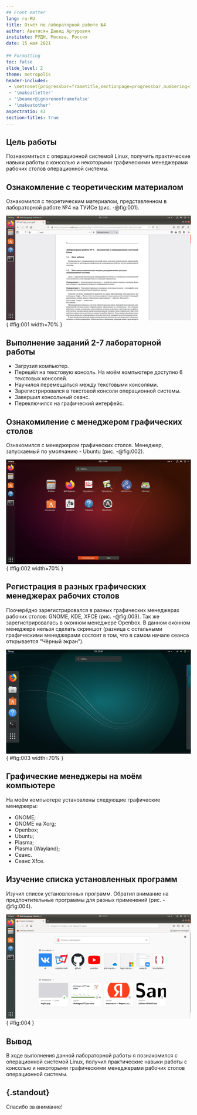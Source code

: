 ```yaml
---
## Front matter
lang: ru-RU
title: Отчёт по лабораторной работе №4
author: Аветисян Давид Артурович
institute: РУДН, Москва, Россия
date: 15 мая 2021

## Formatting
toc: false
slide_level: 2
theme: metropolis
header-includes: 
 - \metroset{progressbar=frametitle,sectionpage=progressbar,numbering=fraction}
 - '\makeatletter'
 - '\beamer@ignorenonframefalse'
 - '\makeatother'
aspectratio: 43
section-titles: true
---
```


## Цель работы

Познакомиться с операционной системой Linux, получить практические навыки работы с консолью и некоторыми графическими менеджерами рабочих столов операционной системы.

## Ознакомление с теоретическим материалом

Ознакомился с теоретическим материалом, представленном в лабораторной работе №4 на ТУИСе (рис. -@fig:001).

![Ознакомление с теоретическим материалом](image04/img01.png){ #fig:001 width=70% }

## Выполнение заданий 2-7 лабораторной работы

- Загрузил компьютер. 
- Перешёл на текстовую консоль. На моём компьютере доступно 6 текстовых консолей. 
- Научился перемещаться между текстовыми консолями. 
- Зарегистрировался в текстовой консоли операционной системы. 
- Завершил консольный сеанс. 
- Переключился на графический интерфейс. 

## Ознакомиление с менеджером графических столов

Ознакомился с менеджером графических столов. Менеджер, запускаемый по умолчанию - Ubuntu (рис. -@fig:002).

![Графический менеджер Ubuntu](image04/img02.png){ #fig:002 width=70% }

## Регистрация в разных графических менеджерах рабочих столов

Поочерёдно зарегистрировался в разных графических менеджерах рабочих столов: GNOME, KDE, XFCE (рис. -@fig:003). Так же зарегистрировалась в оконном менеджере Openbox. В данном оконном менеджере нельзя сделать скриншот (разница с остальными графическими менеджерами состоит в том, что в самом начале сеанса открывается "Чёрный экран"). 

![Графический менеджер GNOME](image04/img03.png){ #fig:003 width=70% }

## Графические менеджеры на моём компьютере

На моём компьютере установлены следующие графические менеджеры:  
- GNOME;
- GNOME на Xorg;
- Openbox;
- Ubuntu;
- Plasma;
- Plasma (Wayland);
- Сеанс.
- Сеанс Xfce.

## Изучение списка установленных программ

Изучил список установленных программ. Обратил внимание на предпочтительные программы для разных применений (рис. -@fig:004).

![Браузер - Mozila Firefox](image04/img05.png){ #fig:004 }

## Вывод

В ходе выполнения данной лабораторной работы я познакомился с операционной системой Linux, получил практические навыки работы с консолью и некоторыми графическими менеджерами рабочих столов операционной системы.

## {.standout}

Спасибо за внимание!
